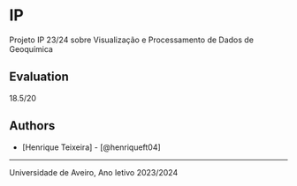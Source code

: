 # IP
Projeto IP 23/24 sobre Visualização e Processamento de Dados de Geoquímica

## Evaluation
18.5/20

## Authors
* [Henrique Teixeira] - [@henriqueft04]

---

Universidade de Aveiro, Ano letivo 2023/2024

